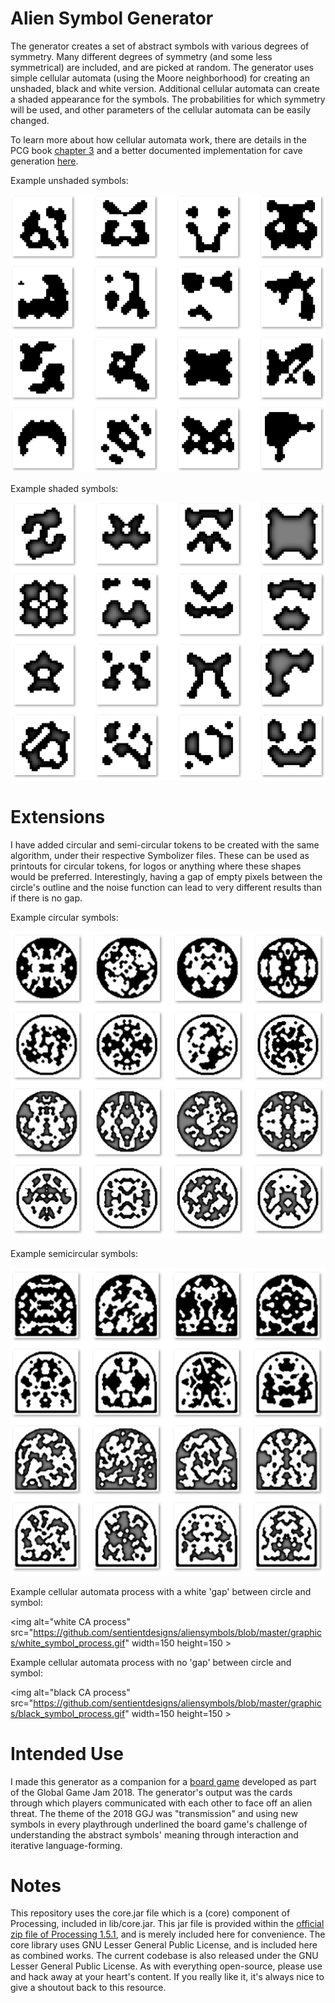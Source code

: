 # Alien Symbol Generator
The generator creates a set of abstract symbols with various degrees of symmetry. Many different degrees of symmetry (and some less symmetrical) are included, and are picked at random. The generator uses simple cellular automata (using the Moore neighborhood) for creating an unshaded, black and white version. Additional cellular automata can create a shaded appearance for the symbols. The probabilities for which symmetry will be used, and other parameters of the cellular automata can be easily changed.

To learn more about how cellular automata work, there are details in the PCG book [chapter 3](http://antoniosliapis.com/articles/pcgbook_dungeons.php) and a better documented implementation for cave generation [here](https://github.com/sentientdesigns/constructive). 

Example unshaded symbols:

![unshaded_symbols](https://github.com/sentientdesigns/aliensymbols/blob/master/graphics/unshaded.png)


Example shaded symbols:

![shaded_symbols](https://github.com/sentientdesigns/aliensymbols/blob/master/graphics/shaded.png)


# Extensions

I have added circular and semi-circular tokens to be created with the same algorithm, under their respective Symbolizer files. These can be used as printouts for circular tokens, for logos or anything where these shapes would be preferred. Interestingly, having a gap of empty pixels between the circle's outline and the noise function can lead to very different results than if there is no gap. 

Example circular symbols:

![circular_symbols](https://github.com/sentientdesigns/aliensymbols/blob/master/graphics/circle_samples.png)


Example semicircular symbols:

![semicircular_symbols](https://github.com/sentientdesigns/aliensymbols/blob/master/graphics/semicircle_samples.png)


Example cellular automata process with a white 'gap' between circle and symbol:

<img alt="white CA process" src="https://github.com/sentientdesigns/aliensymbols/blob/master/graphics/white_symbol_process.gif" width=150 height=150 \>


Example cellular automata process with no 'gap' between circle and symbol:

<img alt="black CA process" src="https://github.com/sentientdesigns/aliensymbols/blob/master/graphics/black_symbol_process.gif" width=150 height=150 \>

# Intended Use
I made this generator as a companion for a [board game](https://globalgamejam.org/2018/games/aliens-last-stand) developed as part of the Global Game Jam 2018. The generator's output was the cards through which players communicated with each other to face off an alien threat. The theme of the 2018 GGJ was "transmission" and using new symbols in every playthrough underlined the board game's challenge of understanding the abstract symbols' meaning through interaction and iterative language-forming.

# Notes
This repository uses the core.jar file which is a (core) component of Processing, included in lib/core.jar. This jar file is provided within the [official zip file of Processing 1.5.1](https://processing.org/download/), and is merely included here for convenience. The core library uses GNU Lesser General Public License, and is included here as combined works. The current codebase is also released under the GNU Lesser General Public License. As with everything open-source, please use and hack away at your heart's content. If you really like it, it's always nice to give a shoutout back to this resource.
